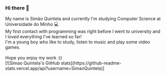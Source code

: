 ### Hi there 👋

<!--
**SimaoQuintela/SimaoQuintela** is a ✨ _special_ ✨ repository because its `README.md` (this file) appears on your GitHub profile.
--!>

My name is Simão Quintela and currently I'm studying Computer Science at Universidade do Minho 💻 <br/>

My first contact with programming was right before I went to university and I loved everything
I've learned so far! <br/> I'm a young boy who like to study, listen to music and play some video games.<br/><br/>
Hope you enjoy my work :)) <br/>

[![Simao Quintela's GitHub stats](https://github-readme-stats.vercel.app/api?username=SimaoQuintela)]
